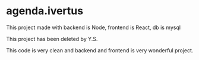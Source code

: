# agenda.ivertus

This project made with backend is Node, frontend is React, db is mysql

This project has been deleted by Y.S.

This code is very clean and backend and frontend is very wonderful project.
